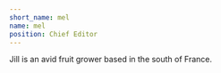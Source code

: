 ```yaml
---
short_name: mel
name: mel
position: Chief Editor
---
```

Jill is an avid fruit grower based in the south of France.